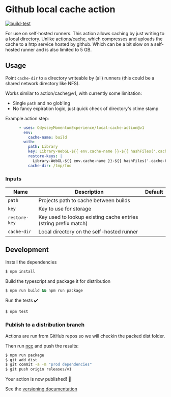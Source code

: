 # Github local cache action

[![build-test](https://github.com/jor-rit/local-cache-action/actions/workflows/test.yml/badge.svg)](https://github.com/jor-rit/local-cache-action/actions/workflows/test.yml)

For use on self-hosted runners. This action allows caching by just writing to a local directory.
Unlike [actions/cache](https://github.com/actions/cache), 
which compresses and uploads the cache to a http service hosted by github. 
Which can be a bit slow on a self-hosted runner and is also limited to 5 GB.


## Usage

Point `cache-dir` to a directory writeable by (all) runners 
(this could be a shared network directory like NFS).

Works similar to action/cache@v1, with currently some limitation:
 - Single `path` and no glob'ing
 - No fancy expiration logic, just quick check of directory's ctime stamp


Example action step:

```yaml
      - uses: OdysseyMomentumExperience/local-cache-action@v1
        env:
          cache-name: build
        with:
          path: Library
          key: Library-WebGL-${{ env.cache-name }}-${{ hashFiles('.cache-base') }}-${{ hashFiles('.cache-version') }}
          restore-keys: |
            Library-WebGL-${{ env.cache-name }}-${{ hashFiles('.cache-base') }}-
          cache-dir: /tmp/foo
```

### Inputs

| Name | Description | Default |
| --- | --- | --- |
| `path` | Projects path to cache between builds | |
| `key` | Key to use for storage | |
| `restore-key` | Key used to lookup existing cache entries (string prefix match) | |
| `cache-dir` | Local directory on the self-hosted runner | |



## Development

Install the dependencies  
```bash
$ npm install
```

Build the typescript and package it for distribution
```bash
$ npm run build && npm run package
```

Run the tests :heavy_check_mark:
```bash
$ npm test
```

### Publish to a distribution branch

Actions are run from GitHub repos so we will checkin the packed dist folder. 

Then run [ncc](https://github.com/zeit/ncc) and push the results:
```bash
$ npm run package
$ git add dist
$ git commit -a -m "prod dependencies"
$ git push origin releases/v1
```

Your action is now published! :rocket: 

See the [versioning documentation](https://github.com/actions/toolkit/blob/master/docs/action-versioning.md)

